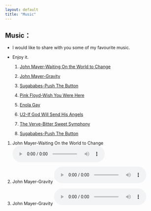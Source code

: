 ```yaml
---
layout: default
title: "Music"
---
```


## Music：

* I would like to share with you some of my favourite music.
* Enjoy it.
  
     1.  <a href="my_music/John_Mayer_Waiting_On_the_World_to_Change.mp3">John Mayer-Waiting On the World to Change</a>
  
     2.  <a href="my_music/John_Mayer_Gravity.mp3">John Mayer-Gravity</a>
  
     3.  <a href="my_music/Sugababes  Push The Button Official Music Video.mp3">Sugababes-Push The Button</a>

     4.  <a href="my_music/Pink Floyd  Wish You Were Here.mp3">Pink Floyd-Wish You Were Here</a>

     5.  <a href="my_music/Enola Gay.mp3">Enola Gay</a>
  
     6.  <a href="my_music/U2  If God Will Send His Angels Official Music Video.mp3">U2-If God Will Send His Angels</a>
  
     7.  <a href="my_music/The Verve Bitter Sweet Symphony.mp3">The Verve-Bitter Sweet Symphony</a>
  
     8.  <a href="my_music/Sugababes Push The Button.mp3">Sugababes-Push The Button </a>
 

1. John Mayer-Waiting On the World to Change
    <audio controls>
    <source src="my_music/John_Mayer_Waiting_On_the_World_to_Change.mp3" type="audio/mpeg">
    <embed src="http://www.xiami.com/widget/0_3515679/singlePlayer.swf" type="application/x-shockwave-flash" width="7" height="3" wmode="transparent">

2. John Mayer-Gravity
    <audio controls>
    <source src="my_music/John_Mayer_Gravity.mp3" type="audio/mpeg">
    <embed src="http://www.xiami.com/widget/0_3515679/singlePlayer.swf" type="application/x-shockwave-flash" width="7" height="3" wmode="transparent">

3. John Mayer-Gravity
    <audio controls>
    <source src="my_music/Sugababes Push The Button Official Music Video.mp3" type="audio/mpeg">
    Your browser does not support the audio element.
    <embed src="http://www.xiami.com/widget/0_3515679/singlePlayer.swf" type="application/x-shockwave-flash" width="7" height="3" wmode="transparent">




